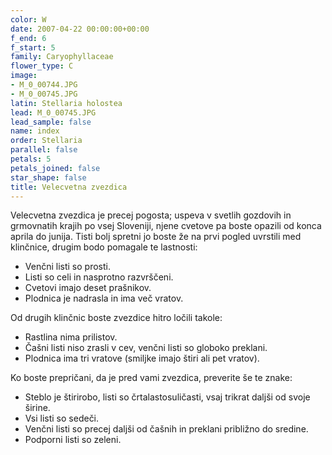 ```yaml
---
color: W
date: 2007-04-22 00:00:00+00:00
f_end: 6
f_start: 5
family: Caryophyllaceae
flower_type: C
image:
- M_0_00744.JPG
- M_0_00745.JPG
latin: Stellaria holostea
lead: M_0_00745.JPG
lead_sample: false
name: index
order: Stellaria
parallel: false
petals: 5
petals_joined: false
star_shape: false
title: Velecvetna zvezdica
---
```

Velecvetna zvezdica je precej pogosta; uspeva v svetlih gozdovih in grmovnatih krajih po vsej Sloveniji, njene cvetove pa boste opazili od konca aprila do junija. Tisti bolj spretni jo boste že na prvi pogled uvrstili med klinčnice, drugim bodo pomagale te lastnosti:

-   Venčni listi so prosti.
-   Listi so celi in nasprotno razvrščeni.
-   Cvetovi imajo deset prašnikov.
-   Plodnica je nadrasla in ima več vratov.

Od drugih klinčnic boste zvezdice hitro ločili takole:

-   Rastlina nima prilistov.
-   Čašni listi niso zrasli v cev, venčni listi so globoko preklani.
-   Plodnica ima tri vratove (smiljke imajo štiri ali pet vratov).

Ko boste prepričani, da je pred vami zvezdica, preverite še te znake:

-   Steblo je štirirobo, listi so črtalastosuličasti, vsaj trikrat daljši od svoje širine.
-   Vsi listi so sedeči.
-   Venčni listi so precej daljši od čašnih in preklani približno do sredine.
-   Podporni listi so zeleni.
